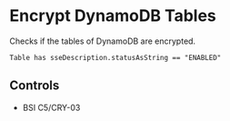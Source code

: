 # Encrypt DynamoDB Tables

Checks if the tables of DynamoDB are encrypted.

```ccl
Table has sseDescription.statusAsString == "ENABLED"
```

## Controls

* BSI C5/CRY-03
